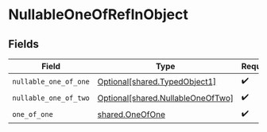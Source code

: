 # NullableOneOfRefInObject


## Fields

| Field                                                                        | Type                                                                         | Required                                                                     | Description                                                                  |
| ---------------------------------------------------------------------------- | ---------------------------------------------------------------------------- | ---------------------------------------------------------------------------- | ---------------------------------------------------------------------------- |
| `nullable_one_of_one`                                                        | [Optional[shared.TypedObject1]](../../models/shared/typedobject1.md)         | :heavy_check_mark:                                                           | N/A                                                                          |
| `nullable_one_of_two`                                                        | [Optional[shared.NullableOneOfTwo]](../../models/shared/nullableoneoftwo.md) | :heavy_check_mark:                                                           | N/A                                                                          |
| `one_of_one`                                                                 | [shared.OneOfOne](../../models/shared/oneofone.md)                           | :heavy_check_mark:                                                           | N/A                                                                          |